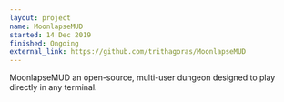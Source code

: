 ```yaml
---
layout: project
name: MoonlapseMUD
started: 14 Dec 2019
finished: Ongoing
external_link: https://github.com/trithagoras/MoonlapseMUD
---
```


MoonlapseMUD an open-source, multi-user dungeon designed to play directly in any terminal.